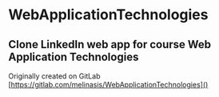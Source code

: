 # WebApplicationTechnologies
## Clone LinkedIn web app for course Web Application Technologies

Originally created on GitLab [https://gitlab.com/melinasis/WebApplicationTechnologies]()
